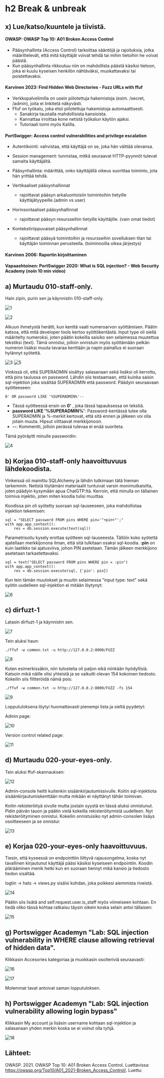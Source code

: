 # h2 Break & unbreak

## x) Lue/katso/kuuntele ja tiivistä. 

#### OWASP: OWASP Top 10: A01 Broken Access Control

- Pääsynhallinta (Access Control) tarkoittaa sääntöjä ja rajoituksia, jotka määrittelevät, että mitä käyttäjät voivat tehdä tai mihin tietoihin he voivat päästä.
- Kun pääsynhallinta rikkoutuu niin on mahdollista päästä käsiksi tietoon, joka ei kuulu kyseisen henkilön nähtäväksi, muokattavaksi tai poistettavaksi.

#### Karvinen 2023: Find Hidden Web Directories - Fuzz URLs with ffuf

- Verkkopalvelimilla on usein piilotettuja hakemistoja (esim. /secret, /admin), joita ei linkitetä näkyvästi.
- Ffuf on työkalu, joka etsii piilotettuja hakemistoja automaattisesti.
  - Sanakirja taustalla mahdollisista kansioista.
  - Kannattaa irroittaa kone netistä työkalun käytön ajaksi.
  - Tutoriaali toimi myös Kalilla.

#### PortSwigger: Access control vulnerabilities and privilege escalation

- Autentikointi: vahvistaa, että käyttäjä on se, joka hän väittää olevansa.
- Session management: tunnistaa, mitkä seuraavat HTTP-pyynnöt tulevat samalta käyttäjältä.
- Pääsynhallinta: määrittää, onko käyttäjällä oikeus suorittaa toiminto, jota hän yrittää tehdä.

- Vertikaaliset pääsynhallinnat
  - rajoittavat pääsyn arkaluontoisiin toimintoihin tietyille käyttäjätyypeille.(admin vs user)

- Horinsontaaliset pääsynhallinnat
  - rajoittavat pääsyn resursseihin tietyille käyttäjille. (vain omat tiedot)

- Kontekstiriippuvaiset pääsynhallinnat
  - rajoittavat pääsyä toimintoihin ja resursseihin sovelluksen tilan tai käyttäjän toiminnan perusteella. (toiminnoilla oikea järjestys)

#### Karvinen 2006: Raportin kirjoittaminen

#### Vapaaehtoinen: PortSwigger 2020: What is SQL injection? - Web Security Academy (noin 10 min video)

## a) Murtaudu 010-staff-only. 

Hain zipin, purin sen ja käynnistin 010-staff-only.

![1](https://github.com/user-attachments/assets/0b8206b7-08d4-42dd-beb3-923e992adfe6)

![2](https://github.com/user-attachments/assets/cc483d28-fbdc-4072-a698-0324c31307d7)

Alkuun ihmetystä herätti, kun kenttä vaati numeroarvon syöttämisen. Päätin katsoa, että mitä developer tools kertoo syöttökentästä. Input type oli siellä määritelty numeroksi, joten päätin kokeilla saisiko sen selaimessa muutettua tekstiksi (text). Tämä onnistui, jolloin onnistuin myös syöttämään pelkän numeron lisäksi muuta tavaraa kenttään ja napin painallus ei suoraan hylännyt syötettä.

![3](https://github.com/user-attachments/assets/b9093918-887a-4103-9c81-75418be1d842)
![5](https://github.com/user-attachments/assets/eeb36de6-7c90-4355-bde6-942469f605ad)


Vinkissä oli, että SUPERADMIN sisältyy salasanaan sekä lisäksi oli kerrottu, että pins taulussa on password. Lähdin siis testaamaan, että kuinka saisin sql-injektion joka sisältää SUPERADMIN että password. Päädyin seuraavaan syötteeseen:

    0' OR password LIKE '%SUPERADMIN%'--

- Tässä syötteessä ensin on **0'** , joka tässä tapauksessa on tekstiä. 
- **password LIKE '%SUPERADMIN%'**: Password-kentässä tulee olla SUPERADMIN ja %-merkit kertovat, että sitä ennen ja jälkeen voi olla jotain muuta. Hipsut viittaavat merkkijonoon.
- **--**: Kommentti, jolloin perässä tulevaa ei enää suoriteta.

Tämä pyöräytti minulle passwordin:

![4](https://github.com/user-attachments/assets/09e1fa9f-fc3e-47ce-92d7-f612d246a37a)

## b) Korjaa 010-staff-only haavoittuvuus lähdekoodista. 

Vinkeissä oli mainittu SQLAlchemy ja lähdin tutkimaan tätä hieman tarkemmin. Netistä löytämäni materiaalit tuntuivat varsin monimutkaisilta, joten päädyin kysymään apua ChatGTP:ltä. Kerroin, että minulla on tällainen toimiva injektio, joten miten koodia tulisi muuttaa.  

Koodissa pin oli syötetty suoraan sql-lauseeseen, joka mahdollistaa injektion tekemisen:

    sql = "SELECT password FROM pins WHERE pin='"+pin+"';"
    with app.app_context():
        res = db.session.execute(text(sql))

Parametrisoitu kysely erottaa syötteen sql-lauseeesta. Tällöin koko syötettä ajatellaan merkkijonona ilman, että sitä tulkitaan osaksi sql-koodia. **:pin** on kuin laatikko tai ajatusviiva, johon PIN asetetaan. Tämän jälkeen merkkijono asetetaan tarkastettavaksi. 

    sql = text("SELECT password FROM pins WHERE pin = :pin")
    with app.app_context():
        res = db.session.execute(sql, {'pin': pin})

Kun tein tämän muutokset ja muutin selaimessa "input type: text" sekä syötin uudelleen sql-injektion ei mitään löytynyt:

![6](https://github.com/user-attachments/assets/db50e17e-2776-4504-9366-b8f7786a3778)

## c) dirfuzt-1 

Latasin dirfuzt-1 ja käynnistin sen.

![7](https://github.com/user-attachments/assets/02dfcbef-32a1-4b28-963e-c041552bfd16)

Tein aluksi haun:

    ./ffuf -w common.txt -u http://127.0.0.2:8000/FUZZ

![8](https://github.com/user-attachments/assets/9f03cb45-b278-45ce-9314-0a3a8bf1245d)

Kuten esimerkissäkin, niin tulosteita oli paljon eikä niinkään hyödyllisiä. Katsoin mikä näille olisi yhteistä ja se vaikutti olevan 154 kokoinen tiedosto. Kokeilin siis filtteröidä nämä pois:

    ./ffuf -w common.txt -u http://127.0.0.2:8000/FUZZ -fs 154
    
![9](https://github.com/user-attachments/assets/edd542c1-ee6c-417c-9be1-f30ca3741ae0)

Lopputuloksena löytyi huomattavasti pienempi lista ja sieltä pyydetyt:

Admin page:

![10](https://github.com/user-attachments/assets/90741781-050d-4bbd-a29e-881bdfe9543b)

Version control related page:

![11](https://github.com/user-attachments/assets/35639cfe-9784-4926-ab79-317d18f77546)


## d) Murtaudu 020-your-eyes-only. 

Tein aluksi ffuf-skannauksen:

![12](https://github.com/user-attachments/assets/7f665b84-1224-4332-b902-7f5c58f5a1ef)

Admin-console heitti kuitenkin sisäänkirjautumissivulle. Koitin sql-injektiota sisäänkirjautumiskenttään mutta mikään ei näyttänyt tähän toimivan.

Koitin rekisteröityä sivulle mutta jostain syystä en tässä aluksi onnistunut. Pidin päivän tauon ja päätin vielä kokeilla rekisteröitymistä uudelleen. Nyt rekisteröityminen onnistui. Kokeilin onnistuisiko nyt admin-consolen lisäys osoitteeseen ja se onnistui:

![13](https://github.com/user-attachments/assets/cb94a317-4a58-4845-81e1-55191fd19951)

## e) Korjaa 020-your-eyes-only haavoittuvuus. 

Tiesin, että kyseessä on endpointtiin liittyvä rajausongelma, koska nyt tavallinen kirjautunut käyttäjä pääsi käsiksi kyseiseen endpointiin. Koodin plärääminen menik hetki kun en suoraan tiennyt mikä kansio ja tiedosto tiedon sisältää.

logtin -> hats -> views.py sisälsi kohdan, joka poikkesi aiemmista riveistä.

![14](https://github.com/user-attachments/assets/d2449765-cf31-4853-952c-b41e09f4f033)

Päätin siis lisätä and self.request.user.is_staff myös viimeiseen kohtaan. En tiedä oliko tässä kohtaa ratkaisu täysin oikein koska selain antoi tällaisen:

![15](https://github.com/user-attachments/assets/daac2ed2-fb0c-4cc5-abd6-bbaf6aba6c0d)

## g) Portswigger Academyn "Lab: SQL injection vulnerability in WHERE clause allowing retrieval of hidden data".

Klikkasin Accesories kategoriaa ja muokkasin osoiteriviä seuraavasti:

![16](https://github.com/user-attachments/assets/14bb0c82-dd55-4172-948e-082c101bdaee)

![17](https://github.com/user-attachments/assets/fa277526-0402-4618-82ea-73b5c854808a)

Molemmat tavat antoivat saman lopputuloksen.

## h) Portswigger Academyn "Lab: SQL injection vulnerability allowing login bypass"

Klikkasin My account ja lisäsin username kohtaan sql-injektion ja salasanaan yhden merkin koska se ei voinut olla tyhjä.

![18](https://github.com/user-attachments/assets/f3d09158-87c1-4bad-b161-a1dd4de19394)

## Lähteet:

OWASP. 2021. OWASP Top 10: A01 Broken Access Control. Luettavissa: https://owasp.org/Top10/A01_2021-Broken_Access_Control/. Luettu: 
